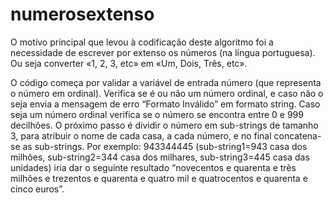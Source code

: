 # numerosextenso
O motivo principal que levou à codificação deste algoritmo foi a necessidade de escrever por extenso os números (na língua portuguesa). Ou seja converter «1, 2, 3, etc» em «Um, Dois, Três, etc».

O código começa por validar a variável de entrada número (que representa o número em ordinal). Verifica se é ou não um número ordinal, e caso não o seja envia a mensagem de erro “Formato Inválido” em formato string. Caso seja um número ordinal verifica se o número se encontra entre 0 e 999 decilhões. O próximo passo é dividir o número em sub-strings de tamanho 3, para atribuir o nome de cada casa, a cada número, e no final concatena-se as sub-strings. Por exemplo: 943344445 (sub-string1=943 casa dos milhões, sub-string2=344 casa dos milhares, sub-string3=445 casa das unidades) iria dar o seguinte resultado “novecentos e quarenta e três milhões e trezentos e quarenta e quatro mil e quatrocentos e quarenta e cinco euros”.
